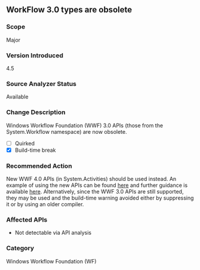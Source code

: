 ## WorkFlow 3.0 types are obsolete

### Scope
Major

### Version Introduced
4.5

### Source Analyzer Status
Available

### Change Description
Windows Workflow Foundation (WWF) 3.0 APIs (those from the System.Workflow namespace) are now obsolete.

- [ ] Quirked
- [x] Build-time break

### Recommended Action
New WWF 4.0 APIs (in System.Activities) should be used instead. An example of using the new APIs can be found [here](https://docs.microsoft.com/en-us/dotnet/articles/framework/windows-workflow-foundation/how-to-update-the-definition-of-a-running-workflow-instance) and further guidance is available [here](http://blogs.msdn.com/b/workflowteam/archive/2012/02/08/deprecatingwf3.aspx). Alternatively, since the WWF 3.0 APIs are still supported, they may be used and the build-time warning avoided either by suppressing it or by using an older compiler.

### Affected APIs
* Not detectable via API analysis

### Category
Windows Workflow Foundation (WF)

<!-- breaking change id: 21 -->
